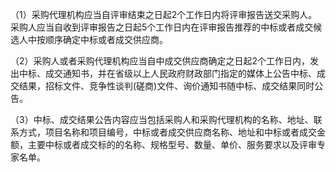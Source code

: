 （1）采购代理机构应当自评审结束之日起2个工作日内将评审报告送交采购人。采购人应当自收到评审报告之日起5个工作日内在评审报告推荐的中标或者成交候选人中按顺序确定中标或者成交供应商。

（2）采购人或者采购代理机构应当自中成交供应商确定之日起2个工作日内，发出中标、成交通知书，并在省级以上人民政府财政部门指定的媒体上公告中标、成交结果，招标文件、竞争性谈判(磋商)文件、询价通知书随中标、成交结果同时公告。

（3）中标、成交结果公告内容应当包括采购人和采购代理机构的名称、地址、联系方式，项目名称和项目编号，中标或者成交供应商名称、地址和中标或者成交金额，主要中标或者成交标的的名称、规格型号、数量、单价、服务要求以及评审专家名单。